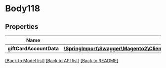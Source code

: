 # Body118

## Properties
Name | Type | Description | Notes
------------ | ------------- | ------------- | -------------
**giftCardAccountData** | [**\SpringImport\Swagger\Magento2\Client\Model\GiftCardAccountDataGiftCardAccountInterface**](GiftCardAccountDataGiftCardAccountInterface.md) |  | 

[[Back to Model list]](../README.md#documentation-for-models) [[Back to API list]](../README.md#documentation-for-api-endpoints) [[Back to README]](../README.md)


